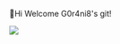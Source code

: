 👋Hi Welcome G0r4ni8's git!

<img src="https://img.shields.io/badge/C-A8B9CC?style=flat-square&logo=Android&logoColor=white"/>
